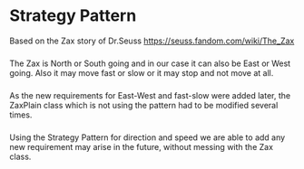 # Strategy Pattern

Based on the Zax story of Dr.Seuss
https://seuss.fandom.com/wiki/The_Zax 
### 
The Zax is North or South going and in our
case it can also be East or West going.
Also it may move fast or slow or it may 
stop and not move at all.
###
As the new requirements for East-West 
and fast-slow were added later, the 
ZaxPlain class which is not using the pattern
had to be modified several times.
###
Using the Strategy Pattern for direction
and speed we are able to add any new requirement
may arise in the future, without messing
with the Zax class. 

